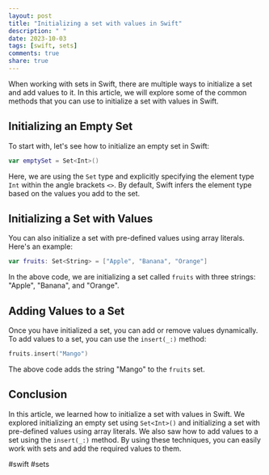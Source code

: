 ```yaml
---
layout: post
title: "Initializing a set with values in Swift"
description: " "
date: 2023-10-03
tags: [swift, sets]
comments: true
share: true
---
```


When working with sets in Swift, there are multiple ways to initialize a set and add values to it. In this article, we will explore some of the common methods that you can use to initialize a set with values in Swift.

## Initializing an Empty Set

To start with, let's see how to initialize an empty set in Swift:

```swift
var emptySet = Set<Int>()
```

Here, we are using the `Set` type and explicitly specifying the element type `Int` within the angle brackets `<>`. By default, Swift infers the element type based on the values you add to the set.

## Initializing a Set with Values

You can also initialize a set with pre-defined values using array literals. Here's an example:

```swift
var fruits: Set<String> = ["Apple", "Banana", "Orange"]
```

In the above code, we are initializing a set called `fruits` with three strings: "Apple", "Banana", and "Orange". 

## Adding Values to a Set

Once you have initialized a set, you can add or remove values dynamically. To add values to a set, you can use the `insert(_:)` method:

```swift
fruits.insert("Mango")
```

The above code adds the string "Mango" to the `fruits` set.

## Conclusion

In this article, we learned how to initialize a set with values in Swift. We explored initializing an empty set using `Set<Int>()` and initializing a set with pre-defined values using array literals. We also saw how to add values to a set using the `insert(_:)` method. By using these techniques, you can easily work with sets and add the required values to them.

#swift #sets